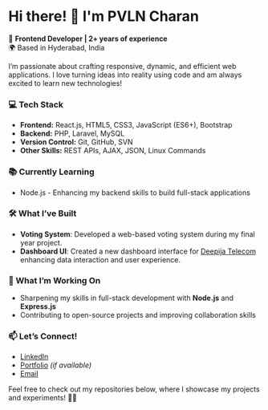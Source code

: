 # Hi there! 👋 I'm PVLN Charan

🚀 **Frontend Developer | 2+ years of experience**  
🌍 Based in Hyderabad, India  

I’m passionate about crafting responsive, dynamic, and efficient web applications. I love turning ideas into reality using code and am always excited to learn new technologies!

### 💻 Tech Stack
- **Frontend:** React.js, HTML5, CSS3, JavaScript (ES6+), Bootstrap
- **Backend:** PHP, Laravel, MySQL
- **Version Control:** Git, GitHub, SVN
- **Other Skills:** REST APIs, AJAX, JSON, Linux Commands

### 📚 Currently Learning
- Node.js - Enhancing my backend skills to build full-stack applications

### 🛠️ What I’ve Built
- **Voting System**: Developed a web-based voting system during my final year project.
- **Dashboard UI**: Created a new dashboard interface for [Deepija Telecom](https://www.deepijatelecom.com) enhancing data interaction and user experience.
  
### 🎯 What I’m Working On
- Sharpening my skills in full-stack development with **Node.js** and **Express.js**  
- Contributing to open-source projects and improving collaboration skills

### 📫 Let’s Connect!
- [LinkedIn](https://www.linkedin.com/in/your-link)
- [Portfolio](https://your-portfolio.com) _(if available)_
- [Email](mailto:your-email@example.com)

Feel free to check out my repositories below, where I showcase my projects and experiments! 👨‍💻  
